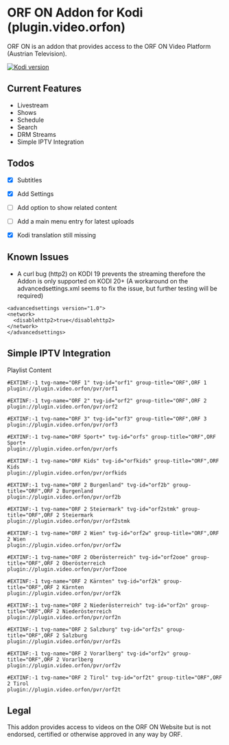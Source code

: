 # ORF ON Addon for Kodi (plugin.video.orfon)

ORF ON is an addon that provides access to the ORF ON Video Platform (Austrian Television).

[![Kodi version](https://img.shields.io/badge/kodi%20versions-20--21-blue)](https://kodi.tv/)


Current Features
----------------
* Livestream
* Shows
* Schedule
* Search
* DRM Streams
* Simple IPTV Integration

Todos
----------------
- [X] Subtitles
- [X] Add Settings
- [ ] Add option to show related content
- [ ] Add a main menu entry for latest uploads
- [X] Kodi translation still missing


Known Issues
------------
* A curl bug (http2) on KODI 19 prevents the streaming therefore the Addon is only supported on KODI 20+ (A workaround on the advancedsettings.xml seems to fix the issue, but further testing will be required)

```
<advancedsettings version="1.0">
<network>
  <disablehttp2>true</disablehttp2>
</network>
</advancedsettings>
```

Simple IPTV Integration
-----------------

Playlist Content
```
#EXTINF:-1 tvg-name="ORF 1" tvg-id="orf1" group-title="ORF",ORF 1
plugin://plugin.video.orfon/pvr/orf1

#EXTINF:-1 tvg-name="ORF 2" tvg-id="orf2" group-title="ORF",ORF 2
plugin://plugin.video.orfon/pvr/orf2

#EXTINF:-1 tvg-name="ORF 3" tvg-id="orf3" group-title="ORF",ORF 3
plugin://plugin.video.orfon/pvr/orf3

#EXTINF:-1 tvg-name="ORF Sport+" tvg-id="orfs" group-title="ORF",ORF Sport+
plugin://plugin.video.orfon/pvr/orfs

#EXTINF:-1 tvg-name="ORF Kids" tvg-id="orfkids" group-title="ORF",ORF Kids
plugin://plugin.video.orfon/pvr/orfkids

#EXTINF:-1 tvg-name="ORF 2 Burgenland" tvg-id="orf2b" group-title="ORF",ORF 2 Burgenland
plugin://plugin.video.orfon/pvr/orf2b

#EXTINF:-1 tvg-name="ORF 2 Steiermark" tvg-id="orf2stmk" group-title="ORF",ORF 2 Steiermark
plugin://plugin.video.orfon/pvr/orf2stmk

#EXTINF:-1 tvg-name="ORF 2 Wien" tvg-id="orf2w" group-title="ORF",ORF 2 Wien
plugin://plugin.video.orfon/pvr/orf2w

#EXTINF:-1 tvg-name="ORF 2 Oberösterreich" tvg-id="orf2ooe" group-title="ORF",ORF 2 Oberösterreich
plugin://plugin.video.orfon/pvr/orf2ooe

#EXTINF:-1 tvg-name="ORF 2 Kärnten" tvg-id="orf2k" group-title="ORF",ORF 2 Kärnten
plugin://plugin.video.orfon/pvr/orf2k

#EXTINF:-1 tvg-name="ORF 2 Niederösterreich" tvg-id="orf2n" group-title="ORF",ORF 2 Niederösterreich
plugin://plugin.video.orfon/pvr/orf2n

#EXTINF:-1 tvg-name="ORF 2 Salzburg" tvg-id="orf2s" group-title="ORF",ORF 2 Salzburg
plugin://plugin.video.orfon/pvr/orf2s

#EXTINF:-1 tvg-name="ORF 2 Vorarlberg" tvg-id="orf2v" group-title="ORF",ORF 2 Vorarlberg
plugin://plugin.video.orfon/pvr/orf2v

#EXTINF:-1 tvg-name="ORF 2 Tirol" tvg-id="orf2t" group-title="ORF",ORF 2 Tirol
plugin://plugin.video.orfon/pvr/orf2t

```


Legal
-----
This addon provides access to videos on the ORF ON Website but is not endorsed, certified or otherwise approved in any way by ORF.
